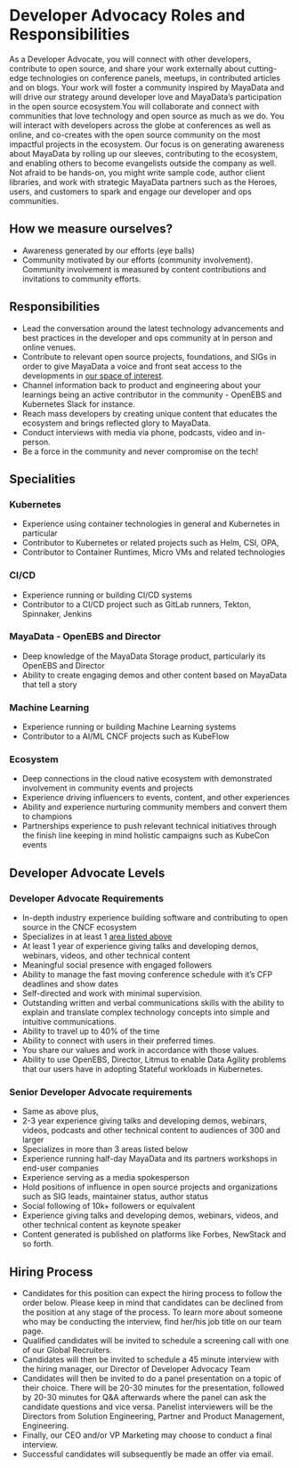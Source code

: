 # Developer Advocacy Roles and Responsibilities

As a Developer Advocate, you will connect with other developers, contribute to open source, and share your work externally about cutting-edge technologies on conference panels, meetups, in contributed articles and on blogs. Your work will foster a community inspired by MayaData and will drive our strategy around developer love and MayaData’s participation in the open source ecosystem.You will collaborate and connect with communities that love technology and open source as much as we do. You will interact with developers across the globe at conferences as well as online, and co-creates with the open source community on the most impactful projects in the ecosystem. Our focus is on generating awareness about MayaData by rolling up our sleeves, contributing to the ecosystem, and enabling others to become evangelists outside the company as well. Not afraid to be hands-on, you might write sample code, author client libraries, and work with strategic MayaData partners such as the Heroes, users, and customers to spark and engage our developer and ops communities.

## How we measure ourselves?
- Awareness generated by our efforts (eye balls)
- Community motivated by our efforts (community involvement). Community involvement is measured by content contributions and invitations to community efforts.


## Responsibilities
- Lead the conversation around the latest technology advancements and best practices in the developer and ops community at in person and online venues.
- Contribute to relevant open source projects, foundations, and SIGs in order to give MayaData a voice and front seat access to the developments in [our space of interest](#specialities).
- Channel information back to product and engineering about your learnings being an active contributor in the community - OpenEBS and Kubernetes Slack for instance.
- Reach mass developers by creating unique content that educates the ecosystem and brings reflected glory to MayaData.
- Conduct interviews with media via phone, podcasts, video and in-person.
- Be a force in the community and never compromise on the tech!

## Specialities

### Kubernetes
- Experience using container technologies in general and Kubernetes in particular
- Contributor to Kubernetes or related projects such as Helm, CSI, OPA,
- Contributor to Container Runtimes, Micro VMs and related technologies

### CI/CD
- Experience running or building CI/CD systems
- Contributor to a CI/CD project such as GitLab runners, Tekton, Spinnaker, Jenkins

### MayaData - OpenEBS and Director
- Deep knowledge of the MayaData Storage product, particularly its OpenEBS and Director
- Ability to create engaging demos and other content based on MayaData that tell a story

### Machine Learning
- Experience running or building Machine Learning systems
- Contributor to a AI/ML CNCF projects such as KubeFlow

### Ecosystem
- Deep connections in the cloud native ecosystem with demonstrated involvement in community events and projects
- Experience driving influencers to events, content, and other experiences
- Ability and experience nurturing community members and convert them to champions
- Partnerships experience to push relevant technical initiatives through the finish line keeping in mind holistic campaigns such as KubeCon events

## Developer Advocate Levels

### Developer Advocate Requirements
- In-depth industry experience building software and contributing to open source in the CNCF ecosystem
- Specializes in at least 1 [area listed above](#specialities)
- At least 1 year of experience giving talks and developing demos, webinars, videos, and other technical content
- Meaningful social presence with engaged followers
- Ability to manage the fast moving conference schedule with it’s CFP deadlines and show dates
- Self-directed and work with minimal supervision.
- Outstanding written and verbal communications skills with the ability to explain and translate complex technology concepts into simple and intuitive communications.
- Ability to travel up to 40% of the time
- Ability to connect with users in their preferred times.
- You share our values and work in accordance with those values.
- Ability to use OpenEBS, Director, Litmus to enable Data Agility problems that our users have in adopting Stateful workloads in Kubernetes.

### Senior Developer Advocate requirements
- Same as above plus,
- 2-3 year experience giving talks and developing demos, webinars, videos, podcasts and other technical content to audiences of 300 and larger
- Specializes in more than 3 areas listed below
- Experience running half-day MayaData and its partners workshops in end-user companies
- Experience serving as a media spokesperson
- Hold positions of influence in open source projects and organizations such as SIG leads, maintainer status, author status
- Social following of 10k+ followers or equivalent
- Experience giving talks and developing demos, webinars, videos, and other technical content as keynote speaker
- Content generated is published on platforms like Forbes, NewStack and so forth.

## Hiring Process
- Candidates for this position can expect the hiring process to follow the order below. Please keep in mind that candidates can be declined from the position at any stage of the process. To learn more about someone who may be conducting the interview, find her/his job title on our team page.
- Qualified candidates will be invited to schedule a screening call with one of our Global Recruiters.
- Candidates will then be invited to schedule a 45 minute interview with the hiring manager, our Director of Developer Advocacy Team
- Candidates will then be invited to do a panel presentation on a topic of their choice. There will be 20-30 minutes for the presentation, followed by 20-30 minutes for Q&A afterwards where the panel can ask the candidate questions and vice versa. Panelist interviewers will be the Directors from Solution Engineering, Partner and Product Management, Engineering.
- Finally, our CEO and/or VP Marketing may choose to conduct a final interview.
- Successful candidates will subsequently be made an offer via email.

